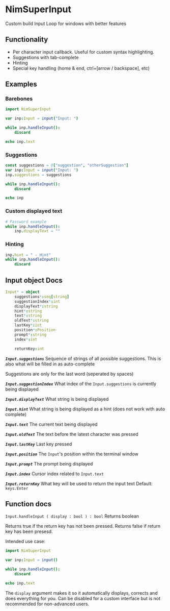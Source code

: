 # NimSuperInput
Custom build Input Loop for windows with better features

## Functionality

- Per character input callback. Useful for custom syntax highlighting.
- Suggestions with tab-complete
- Hinting
- Special key handling (home & end, ctrl+[arrow / backspace], etc)


## Examples

### Barebones

```nim
import NimSuperInput

var inp:Input = input("Input: ")

while inp.handleInput():
    discard

echo inp.text
```

### Suggestions

```nim
const suggestions = @["suggestion", "otherSuggestion"]
var inp:Input = input("Input: ")
inp.suggestions = suggestions

while inp.handleInput():
    discard

echo inp
```

### Custom displayed text

```nim
# Password example
while inp.handleInput():
    inp.displayText = ""
```

### Hinting

```nim
inp.hint = " - Hint"
while inp.handleInput():
    discard
```

## Input object Docs
```nim
Input* = object
    suggestions*:seq[string]
    suggestionIndex*:int
    displayText*:string
    hint*:string
    text*:string
    oldText*:string
    lastKey*:int
    position*:Position
    prompt*:string
    index*:int

    returnKey:int
```

_**`Input.suggestions`**_
Sequence of strings of all possible suggestions. 
This is also what will be filled in as auto-complete

Suggestions are only for the last word (seperated by spaces)

_**`Input.suggestionIndex`**_
What index of the `Input.suggestions` is currently being displayed

_**`Input.displayText`**_
What string is being displayed

_**`Input.hint`**_
What string is being displayed as a hint (does not work with auto complete)

_**`Input.text`**_
The current text being displayed

_**`Input.oldText`**_
The text before the latest character was pressed

_**`Input.lastKey`**_
Last key pressed 

_**`Input.position`**_
The `Input`'s position within the terminal window

_**`Input.prompt`**_
The prompt being displayed

_**`Input.index`**_
Cursor index related to `Input.text`

_**`Input.returnKey`**_
What key will be used to return the input text
Default: `keys.Enter`

## Function docs

`Input.handleInput ( display : bool ) : bool`
Returns boolean

Returns true if the return key has not been pressed.
Returns false if return key has been presesd.

Intended use case:
```nim
import NimSuperInput

var inp:Input = input()

while inp.handleInput():
    discard

echo inp.text
```

The `display` argument makes it so it automatically displays, corrects and does everything for you.
Can be disabled for a custom interface but is not recommended for non-advanced users.